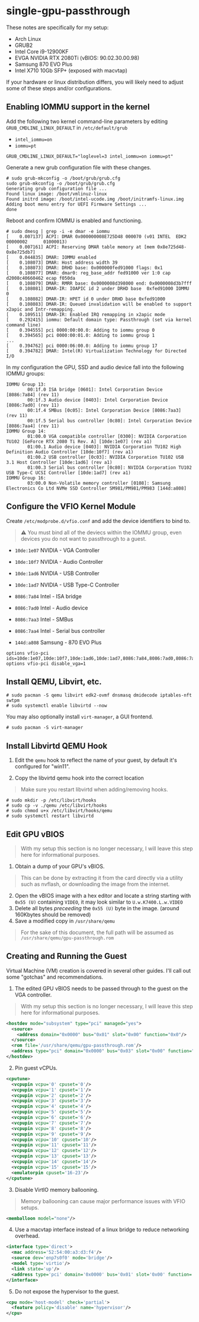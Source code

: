 # single-gpu-passthrough

These notes are specifically for my setup:
  * Arch Linux
  * GRUB2
  * Intel Core i9-12900KF
  * EVGA NVIDIA RTX 2080Ti (vBIOS: 90.02.30.00.98)
  * Samsung 870 EVO Plus
  * Intel X710 10Gb SFP+ (exposed with macvtap)

  If your hardware or linux distribution differs, you will likely need to
  adjust some of these steps and/or configurations.

## Enabling IOMMU support in the kernel
Add the following two kernel command-line parameters by editing
`GRUB_CMDLINE_LINUX_DEFAULT` in `/etc/default/grub`
* `intel_iommu=on`
* `iommu=pt`

```shell
GRUB_CMDLINE_LINUX_DEFAULT="loglevel=3 intel_iommu=on iommu=pt"
```

Generate a new grub configuration file with these changes.
```
# sudo grub-mkconfig -o /boot/grub/grub.cfg
sudo grub-mkconfig -o /boot/grub/grub.cfg
Generating grub configuration file ...
Found linux image: /boot/vmlinuz-linux
Found initrd image: /boot/intel-ucode.img /boot/initramfs-linux.img
Adding boot menu entry for UEFI Firmware Settings ...
done
```

Reboot and confirm IOMMU is enabled and functioning.
```
# sudo dmesg | grep -i -e dmar -e iommu
[    0.007137] ACPI: DMAR 0x000000008E725D48 000070 (v01 INTEL  EDK2     00000002      01000013)
[    0.007161] ACPI: Reserving DMAR table memory at [mem 0x8e725d48-0x8e725db7]
[    0.044835] DMAR: IOMMU enabled
[    0.108073] DMAR: Host address width 39
[    0.108073] DMAR: DRHD base: 0x000000fed91000 flags: 0x1
[    0.108077] DMAR: dmar0: reg_base_addr fed91000 ver 1:0 cap d2008c40660462 ecap f050da
[    0.108079] DMAR: RMRR base: 0x0000008d398000 end: 0x0000008d3b7fff
[    0.108081] DMAR-IR: IOAPIC id 2 under DRHD base  0xfed91000 IOMMU 0
[    0.108082] DMAR-IR: HPET id 0 under DRHD base 0xfed91000
[    0.108083] DMAR-IR: Queued invalidation will be enabled to support x2apic and Intr-remapping.
[    0.109511] DMAR-IR: Enabled IRQ remapping in x2apic mode
[    0.292415] iommu: Default domain type: Passthrough (set via kernel command line)
[    0.394555] pci 0000:00:00.0: Adding to iommu group 0
[    0.394565] pci 0000:00:01.0: Adding to iommu group 1
...
[    0.394762] pci 0000:06:00.0: Adding to iommu group 17
[    0.394782] DMAR: Intel(R) Virtualization Technology for Directed I/O
```

In my configuration the GPU, SSD and audio device fall into the following
IOMMU groups:
```
IOMMU Group 13:
        00:1f.0 ISA bridge [0601]: Intel Corporation Device [8086:7a84] (rev 11)
        00:1f.3 Audio device [0403]: Intel Corporation Device [8086:7ad0] (rev 11)
        00:1f.4 SMBus [0c05]: Intel Corporation Device [8086:7aa3] (rev 11)
        00:1f.5 Serial bus controller [0c80]: Intel Corporation Device [8086:7aa4] (rev 11)
IOMMU Group 14:
        01:00.0 VGA compatible controller [0300]: NVIDIA Corporation TU102 [GeForce RTX 2080 Ti Rev. A] [10de:1e07] (rev a1)
        01:00.1 Audio device [0403]: NVIDIA Corporation TU102 High Definition Audio Controller [10de:10f7] (rev a1)
        01:00.2 USB controller [0c03]: NVIDIA Corporation TU102 USB 3.1 Host Controller [10de:1ad6] (rev a1)
        01:00.3 Serial bus controller [0c80]: NVIDIA Corporation TU102 USB Type-C UCSI Controller [10de:1ad7] (rev a1)
IOMMU Group 16:
        03:00.0 Non-Volatile memory controller [0108]: Samsung Electronics Co Ltd NVMe SSD Controller SM981/PM981/PM983 [144d:a808]
```

## Configure the VFIO Kernel Module
Create `/etc/modprobe.d/vfio.conf` and add the device identifiers to bind to.

> :warning: You must bind all of the deviecs within the IOMMU group,
even devices you do not want to passthrough to a guest.

* `10de:1e07` NVIDIA - VGA Controller
* `10de:10f7` NVIDIA - Audio Controller
* `10de:1ad6` NVIDIA - USB Controller
* `10de:1ad7` NVIDIA - USB Type-C Controller

* `8086:7a84` Intel - ISA bridge
* `8086:7ad0` Intel - Audio device
* `8086:7aa3` Intel - SMBus
* `8086:7aa4` Intel - Serial bus controller

* `144d:a808` Samsung - 870 EVO Plus

```
options vfio-pci ids=10de:1e07,10de:10f7,10de:1ad6,10de:1ad7,8086:7a84,8086:7ad0,8086:7aa3,8086:7aa4,144d:a808
options vfio-pci disable_vga=1
```

## Install QEMU, Libvirt, etc.
```
# sudo pacman -S qemu libvirt edk2-ovmf dnsmasq dmidecode iptables-nft swtpm
# sudo systemctl enable libvirtd --now
```

You may also optionally install `virt-manager`, a GUI frontend.
```
# sudo pacman -S virt-manager
```

## Install Libvirtd QEMU Hook
1. Edit the `qemu` hook to reflect the name of your guest, by default it's
configured for "win11".

2. Copy the libvirtd qemu hook into the correct location
> Make sure you restart libvirtd when adding/removing hooks.
```
# sudo mkdir -p /etc/libvirt/hooks
# sudo cp -v ./qemu /etc/libvirt/hooks
# sudo chmod u+x /etc/libvirt/hooks/qemu
# sudo systemctl restart libvirtd
```

## Edit GPU vBIOS
> With my setup this section is no longer necessary, I will leave this step here
for informational purposes.

1. Obtain a dump of your GPU's vBIOS.
> This can be done by extracting it from the card directly via a utility such
as nvflash, or downloading the image from the internet.
2. Open the vBIOS image with a hex editor and locate a string starting with
`0x55 (U)` containing `VIDEO`, it may look similar to `U.w.K7400.L.w.VIDEO`
3. Delete all bytes _preceeding_ the `0x55 (U)` byte in the image.
(around 160Kbytes should be removed)
4. Save a modified copy in `/usr/share/qemu`
> For the sake of this document, the full path will be assumed as
`/usr/share/qemu/gpu-passthrough.rom`

## Creating and Running the Guest
Virtual Machine (VM) creation is covered in several other guides. I'll call
out some "gotchas" and recommendations.

1. The edited GPU vBIOS needs to be passed through to the guest on the VGA
controller.
> With my setup this section is no longer necessary, I will leave this step here
for informational purposes.
```xml
<hostdev mode="subsystem" type="pci" managed="yes">
  <source>
    <address domain="0x0000" bus="0x01" slot="0x00" function="0x0"/>
  </source>
  <rom file='/usr/share/qemu/gpu-passthrough.rom'/>
  <address type="pci" domain="0x0000" bus="0x03" slot="0x00" function="0x0"/>
</hostdev>
```

2. Pin guest vCPUs.
```xml
<cputune>
  <vcpupin vcpu='0' cpuset='0'/>
  <vcpupin vcpu='1' cpuset='1'/>
  <vcpupin vcpu='2' cpuset='2'/>
  <vcpupin vcpu='3' cpuset='3'/>
  <vcpupin vcpu='4' cpuset='4'/>
  <vcpupin vcpu='5' cpuset='5'/>
  <vcpupin vcpu='6' cpuset='6'/>
  <vcpupin vcpu='7' cpuset='7'/>
  <vcpupin vcpu='8' cpuset='8'/>
  <vcpupin vcpu='9' cpuset='9'/>
  <vcpupin vcpu='10' cpuset='10'/>
  <vcpupin vcpu='11' cpuset='11'/>
  <vcpupin vcpu='12' cpuset='12'/>
  <vcpupin vcpu='13' cpuset='13'/>
  <vcpupin vcpu='14' cpuset='14'/>
  <vcpupin vcpu='15' cpuset='15'/>
  <emulatorpin cpuset='16-23'/>
</cputune>
```

3. Disable VirtIO memory ballooning.
> Memory ballooning can cause major performance issues with VFIO setups.
```xml
<memballoon model="none"/>
```

4. Use a macvtap interface instead of a linux bridge to reduce networking
overhead.
```xml
<interface type='direct'>
  <mac address='52:54:00:a3:d3:f4'/>
  <source dev='enp7s0f0' mode='bridge'/>
  <model type='virtio'/>
  <link state='up'/>
  <address type='pci' domain='0x0000' bus='0x01' slot='0x00' function='0x0'/>
</interface>
```

5. Do not expose the hypervisor to the guest.
```xml
<cpu mode='host-model' check='partial'>
  <feature policy='disable' name='hypervisor'/>
</cpu>
```
